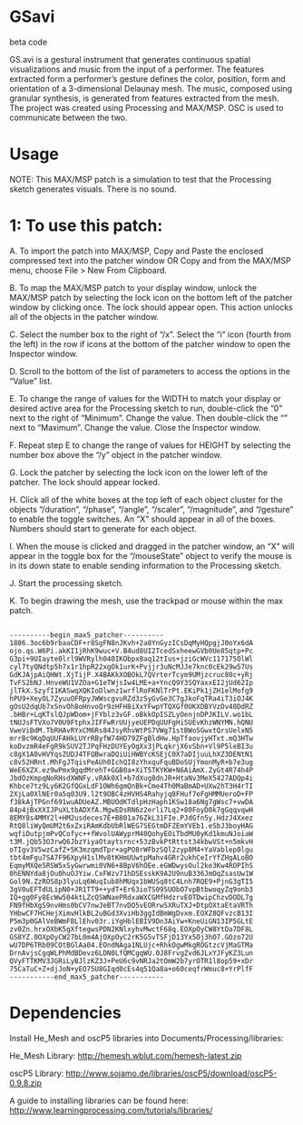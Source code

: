 # GSavi
beta code

GS.avi is a gestural instrument that generates continuous spatial visualizations and music from the input of a performer. The features extracted form a performer’s gesture defines the color, position, form and orientation of a 3-dimensional Delaunay mesh. The music, composed using granular synthesis, is generated from features extracted from the mesh. The project was created using Processing and MAX/MSP. OSC is used to communicate between the two.

# Usage

NOTE: This MAX/MSP patch is a simulation to test that the Processing sketch generates visuals. There is no sound. 

# 1: To use this patch:

A. To import the patch into MAX/MSP, Copy and Paste the enclosed compressed text into the patcher window OR Copy and from the MAX/MSP menu, choose File > New From Clipboard. 

B. To map the MAX/MSP patch to your display window, unlock the MAX/MSP patch by selecting the lock icon on the bottom left of the patcher window by clicking once. The lock should appear open. This action unlocks all of the objects in the patcher window. 

C. Select the number box to the right of “/x”. Select the “i” icon (fourth from the left) in the row if icons at the bottom of the patcher window to open the 	Inspector window. 

D. Scroll to the bottom of the list of parameters to access the options in the “Value” list. 

E. To change the range of values for the WIDTH to match your display or desired active area for the Processing sketch to run, double-click the “0” next to the 	right of “Minimum”. Change the value. Then double-click the “<none>” next to “Maximum”. Change the value. Close the Inspector window. 

F. Repeat step E to change the range of values for HEIGHT by selecting the number box above the “/y” object in the patcher window. 

G. Lock the patcher by selecting the lock icon on the lower left of the patcher. The lock should appear locked.

H. Click all of the white boxes at the top left of each object cluster for the objects “/duration”, “/phase”, “/angle”, “/scaler”, “/magnitude”, and “/gesture” to enable the toggle switches. An “X” should appear in all of the boxes. Numbers should start to generate for each object.  

I. When the mouse is clicked and dragged in the patcher window, an “X” will appear in the toggle box for the “/mouseState” object to verify the mouse is in its down state to enable sending information to the Processing sketch. 

J. Start the processing sketch. 

K. To begin drawing the mesh, use the trackpad or mouse within the max patch.

<pre><code>----------begin_max5_patcher----------1886.3oc6b9rbaaCDF+r8SgFN8nJKvh+2a8YnGyzICsDqMyHQpgjJ0oYx6dAojo.qs.W6Pi.akKI1jRhK9wuc+V.B4ud8UI2TcedSxheewGVb0Ue85qtp+PcG3pi+9UIayte0lrl9WVRylh040IKObpx8aq12tIus+jziGcWVc117175OlWlcyl7tyQNdtp5h7x1r1hpR22xgOk1urK+Pvjjr3uNcMJJe7knc0cEk29w57UsGdKJAjpAiQHWt.XjTijP.X4BAKkXOBOkL7QVrterTcym9UMjzcruc80c+yRjTvFS2bNJ.HnveWU1VZOa+G1eTWjsIw4LME+a+YncQ9Y3SQYaxxEI2jUd62IpjlTkX.SzyfI1KASwqXQKIoDlwnz1wrflRoFKNlTrPt.EKiPk1jZH1elMofg9hPU9+XeyOL7ZyuuOFRpyJWWscgvuRZd3zSyGvGe3C7gJkoFqTRa4iT3iOJ4KgOsU2dqUb7xSnvOh8oHnvoQr9zHFH8iXxYFwpYTQXGf0UKXDBYVzDv40DdRZ.bHBr+LqKTslQJpWDom+jFYblz3vGF.oBkkOpISZLyOenjnDPJKILV.wo1bLtNUJsFTVXo7V0U9FtphxJIFFwRrUUjyeUEPDqUUFgHiSUEvKhzWNYMN.hQNUVweViBdM.TbRHAvRYxCM6Rs84JsyRhvWtPS7VWg71stBWo5GwxtQrsUelxN5mrrBc9KqDqUUFAHkLUYrRByfW74HD79ZFgBldHw.HpTfaovjyHTxt.mQ3HTwkoDvzmR4eFgR9kSUV2TJPqFHzDUYEyOgXx3jPLqkrjX6vSbn+Vl9P5leBI3uc8gX1A0vHVYqsZUDJ4TFQBwraDQiUiHWBYcKSEjC0X7aDIjuuLhXZ3DENtN1c8v52HRnt.MhFgJTqisPeAUh0IchQI8zYhxquFquBDoSUjYmonMyR+b7e3ugWeE6XZX.ez9wPmx9gqdMrehT+GGB0a+XiT5TKYKW+N6AiAmX.ZyGt4R74h4PJbdOzKmpqNoRHsdXWNFy.vRAk0Xl+b7dXug8dnJR+HtaNv3MeX5427ADQp4iKhbce7tz9Ly6K2GfQGxLdF1OWh6gmQnBk+Cme4Th0MaBmAD+UXw2hT3H4rTI2XjLa0XlNEr0a5q03U9.l2t9OBC4zHVHS4Rahyjq8FHuf7eFgHMMUeroD+FPf38kAjTPGnf691wuADUeAZ.MBUOdKTdlpHzHaph1KSw18a6Ng7gWsc7+vwDA84p4jBxXXIJPuXLtbADXfA.MgwEDsRN6z2erli7Lq2+80FoyD0k7gGqqvqwH8EMY8s4MMY2l+HM2usdeces7E+B801a76ZkL31FIe.PJdGfn5y.HdzJ4XxezRtQ8liWyQmUM2t6xZxiRAmKdbUbRlWEG7SEGtmDFZEmYVEb1.eSbJ3boyHAGwqfiDutpjmPvQCofyc++fWvolUAWyprM40QohyEOiTbdMU0yKd1kmuNJoiaWt3M.jQb53O3rwQ6JbzYiyaOtaytsrnc+53zBvkPtRttst34kbwVSt+n5mkvHoTIgv3V5wzCafZ+5K3mzqmdTpr+agPO8rWFbzSQl2zyp8M4+YaVablep0lgutbt4mFgu7SA7F96XpyH1slMv8tKHmUUwtpMahv4GRr2ukhCeIrYfZHgALoBOEqmyMXQe5RSW5xSyGwrwmi0VN6+8BpV6hOEe.eGWDwysOul2ke3Kw4ROPIhS0hENNYda8jOu0huOJYiw.CxFWzv71hDSEsskK9A2U9nuB336JmOqZsasUw1WGol9N.ZzROS8p3lyuLq6WuqIub8hMUqx1bWUSq8tC4Lnh7RQE9+PjnG3gTI53gV0uEFTdULipN0+JR1TT9++ydT+Er63ioTS095UObO7vpBtbwoqyZq9onb3IQ+gg0Fy8EcWw504ktLZcQSWNaePRdxaWXCGMfHdzrvEOTDwipChzvDODL7gFN9fHbXgS9nvHms0bCV7nwJeBT7nvDO5vEORrwSXRuTXJ+DtpOXtaEtaVRThYHbwCF7HCHejXimvHlkBL2uBGd3XviHb3ggIdBmWgDvxm.EOXZ8QFvzcB13IP5m3p0GAlVeBWmFBLlEhv03r.iYgHblEBIV9Dn3AiYw+KneUiGN13IP5GLtEzv0Zn.hrxOXbK5gXftegwsPDN2KNlxyhvMwctF68q.EOXpOyCW8YtDa7DF8LGS8YZ.0OXpOyCW27bL0m4AjOXpOyC2rK5G5vTSFjD13Yx5Oj3hO7.GOzo72UwU7DP6TRb09COtBGlAa04.EOndNAga1NLUjc+RhkOgwMkgROGtzcVjMaGTMaDrnAvjsCgqWLPhMdBDevz6LDN0LfQMCgqWU.0J8FrvgZvd6JLxYJFyKZ3LunQVyFTTKMV3JGRiLyBJlzKZ3J+PeU6c9vNRJa2tOmW2b7yrOTR1l8op59+xDr75CaTuC+Z+djJoN+yEO75U8GIqd0cEs4q51Qa8a+o60ceqfrWmuc8+YrPlfF-----------end_max5_patcher-----------</code></pre>

# Dependencies
Install He_Mesh and oscP5 libraries into Documents/Processing/libraries:

He_Mesh Library: http://hemesh.wblut.com/hemesh-latest.zip

oscP5 Library: http://www.sojamo.de/libraries/oscP5/download/oscP5-0.9.8.zip

A guide to installing libraries can be found here: http://www.learningprocessing.com/tutorials/libraries/